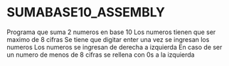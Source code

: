 # SUMABASE10_ASSEMBLY

Programa que suma 2 numeros en base 10
Los numeros tienen que ser maximo de 8 cifras
Se tiene que digitar enter una vez se ingresan los numeros
Los numeros se ingresan de derecha a izquierda
En caso de ser un numero de menos de 8 cifras se rellena con 0s a la izquierda
